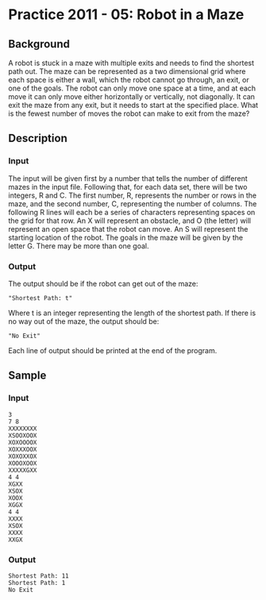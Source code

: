 # Practice 2011 - 05: Robot in a Maze

## Background
A robot is stuck in a maze with multiple exits and needs to find the shortest
path out. The maze can be represented as a two dimensional grid where each space
is either a wall, which the robot cannot go through, an exit, or one of the
goals. The robot can only move one space at a time, and at each move it can only
move either horizontally or vertically, not diagonally. It can exit the maze
from any exit, but it needs to start at the specified place. What is the fewest
number of moves the robot can make to exit from the maze?

## Description

### Input
The input will be given first by a number that tells the number of different
mazes in the input file. Following that, for each data set, there will be two
integers, R and C. The first number, R, represents the number or rows in the
maze, and the second number, C, representing the number of columns. The
following R lines will each be a series of characters representing spaces on the
grid for that row. An X will represent an obstacle, and O (the letter) will
represent an open space that the robot can move. An S will represent the
starting location of the robot. The goals in the maze will be given by the
letter G. There may be more than one goal.

### Output
The output should be if the robot can get out of the maze:
```
"Shortest Path: t"
```
Where t is an integer representing the length of the shortest path.
If there is no way out of the maze, the output should be:
```
"No Exit"
```
Each line of output should be printed at the end of the program.

## Sample
### Input
```
3
7 8
XXXXXXXX
XSOOXOOX
XOXOOOOX
XOXXXOOX
XOXOXXOX
XOOOXOOX
XXXXXGXX
4 4
XGXX
XSOX
XOOX
XGGX
4 4
XXXX
XSOX
XXXX
XXGX
```

### Output
```
Shortest Path: 11
Shortest Path: 1
No Exit
```
